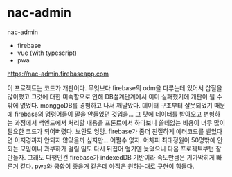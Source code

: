 # nac-admin
nac-admin

- firebase
- vue (with typescript)
- pwa

https://nac-admin.firebaseapp.com

이 프로젝트는 코드가 개판이다. 무엇보다 firebase의 odm을 다루는데 있어서 삽질을 많이했고 그것에 대한 미숙함으로 인해 DB설계단계에서 이미 실패했기에 개판이 될 수 밖에 없었다. monggoDB를 경험하고 나서 깨달았다. 데이터 구조부터 잘못되었기 때문에 firebase의 명령어들이 말을 안들었던 것임을... 그 탓에 데이터를 받아오고 변형하는 과정에서 백엔드에서 처리할 내용을 프론트에서 하다보니 쓸데없는 비용이 너무 많이 필요한 코드가 되어버렸다. 보안도 엉망. firebase가 좀더 친절하게 에러코드를 뱉었다면 이지경까지 안되지 않았을까 싶지만... 어쩔수 없지. 어차피 최대정원이 50명밖에 안되는 모임이니 과부하가 걸릴 일도  다시 뒤집어 엎기엔 늦었으니 다음 프로젝트부턴 잘 만들자. 그래도 다행인건 firebase가 indexedDB 기반이라 속도만큼은 기가막히게 빠른거 같다. pwa와 궁합이 좋을거 같은데 아직은 원하는대로 구현이 힘들다.
